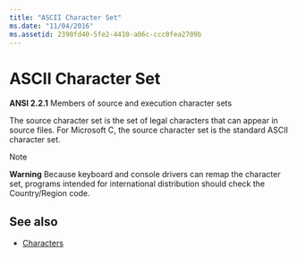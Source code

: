 ```yaml
---
title: "ASCII Character Set"
ms.date: "11/04/2016"
ms.assetid: 2390fd40-5fe2-4410-a06c-ccc0fea2709b
---
```

# ASCII Character Set

**ANSI 2.2.1** Members of source and execution character sets

The source character set is the set of legal characters that can appear in source files. For Microsoft C, the source character set is the standard ASCII character set.

> [!NOTE]
>  **Warning** Because keyboard and console drivers can remap the character set, programs intended for international distribution should check the Country/Region code.

## See also

- [Characters](../c-language/characters.md)
